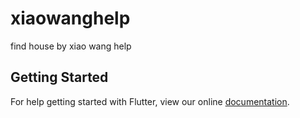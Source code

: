 # xiaowanghelp

find house by xiao wang help 

## Getting Started

For help getting started with Flutter, view our online
[documentation](https://flutter.io/).
